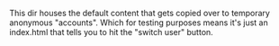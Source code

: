 This dir houses the default content that gets copied over to
temporary anonymous "accounts". Which for testing purposes
means it's just an index.html that tells you to hit the
"switch user" button.

